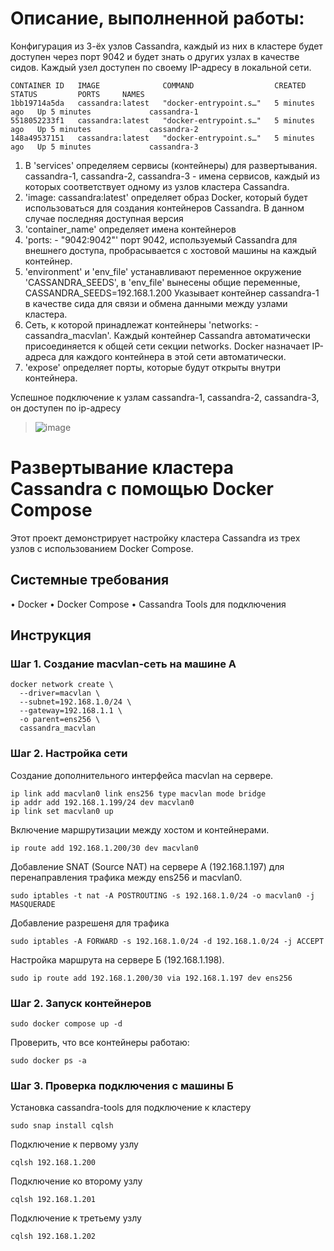# Описание, выполненной работы:

Конфигурация из 3-ёх узлов Cassandra, каждый из них в кластере будет доступен через порт 9042 и будет знать о других узлах в качестве сидов. Каждый узел доступен по своему IP-адресу в локальной сети.

```shell
CONTAINER ID   IMAGE              COMMAND                  CREATED         STATUS         PORTS     NAMES
1bb19714a5da   cassandra:latest   "docker-entrypoint.s…"   5 minutes ago   Up 5 minutes             cassandra-1
5518052233f1   cassandra:latest   "docker-entrypoint.s…"   5 minutes ago   Up 5 minutes             cassandra-2
148a49537151   cassandra:latest   "docker-entrypoint.s…"   5 minutes ago   Up 5 minutes             cassandra-3
```

1. В 'services' определяем сервисы (контейнеры) для развертывания. cassandra-1, cassandra-2, cassandra-3 - имена сервисов, каждый из которых соответствует одному из узлов кластера Cassandra.
2. 'image: cassandra:latest' определяет образ Docker, который будет использоваться для создания контейнеров Cassandra. В данном случае последняя доступная версия
3. 'container_name' определяет имена контейнеров
4. 'ports: - "9042:9042"' порт 9042, используемый Cassandra для внешнего доступа, пробрасывается с хостовой машины на каждый контейнер.
5. 'environment' и 'env_file' устанавливают переменное окружение 'CASSANDRA_SEEDS', в 'env_file' вынесены общие переменные, CASSANDRA_SEEDS=192.168.1.200 Указывает контейнер cassandra-1 в качестве сида для связи и обмена данными между узлами кластера.
6. Сеть, к которой принадлежат контейнеры 'networks: - cassandra_macvlan'. Каждый контейнер Cassandra автоматически присоединяется к общей сети секции networks. Docker назначает IP-адреса для каждого контейнера в этой сети автоматически.
7. 'expose' определяет порты, которые будут открыты внутри контейнера.

Успешное подключение к узлам cassandra-1, cassandra-2, cassandra-3, он доступен по ip-адресу  
> ![image](https://raw.githubusercontent.com/mutualfeelings/uno-soft-test-task/0a73cd2696cc41e3ada46793152ae5e343d52e65/image.png)

# Развертывание кластера Cassandra с помощью Docker Compose

Этот проект демонстрирует настройку кластера Cassandra из трех узлов с использованием Docker Compose. 

## Системные требования

•	Docker
•	Docker Compose
•	Cassandra Tools для подключения


## Инструкция

### Шаг 1. Создание macvlan-сеть на машине A
```shell
docker network create \
  --driver=macvlan \
  --subnet=192.168.1.0/24 \
  --gateway=192.168.1.1 \
  -o parent=ens256 \
  cassandra_macvlan
```

### Шаг 2. Настройка сети

Создание дополнительного интерфейса macvlan на сервере.
```shell
ip link add macvlan0 link ens256 type macvlan mode bridge
ip addr add 192.168.1.199/24 dev macvlan0
ip link set macvlan0 up
```

Включение маршрутизации между хостом и контейнерами. 
```shell
ip route add 192.168.1.200/30 dev macvlan0
```

Добавление SNAT (Source NAT) на сервере А (192.168.1.197) для перенаправления трафика между ens256 и macvlan0. 
```shell
sudo iptables -t nat -A POSTROUTING -s 192.168.1.0/24 -o macvlan0 -j MASQUERADE
```

Добавление разрешеня для трафика
```shell
sudo iptables -A FORWARD -s 192.168.1.0/24 -d 192.168.1.0/24 -j ACCEPT
```

Настройка маршрута на сервере Б (192.168.1.198). 
```shell
sudo ip route add 192.168.1.200/30 via 192.168.1.197 dev ens256
```

### Шаг 2. Запуск контейнеров
```shell
sudo docker compose up -d
```
Проверить, что все контейнеры работаю:
```shell
sudo docker ps -a 
```

### Шаг 3. Проверка подключения с машины Б

Установка cassandra-tools для подключение к кластеру 
```shell
sudo snap install cqlsh
```

Подключение к первому узлу
```shell
cqlsh 192.168.1.200
```

Подключение ко второму узлу
```shell
cqlsh 192.168.1.201
```

Подключение к третьему узлу
```shell
cqlsh 192.168.1.202
```
